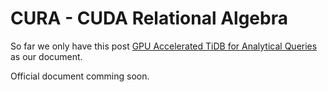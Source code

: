 # CURA - CUDA Relational Algebra

So far we only have this post [GPU Accelerated TiDB for Analytical Queries](https://gist.github.com/zanmato1984/6914cbc364ea8585faeb738a9990a49c) as our document.

Official document comming soon.
